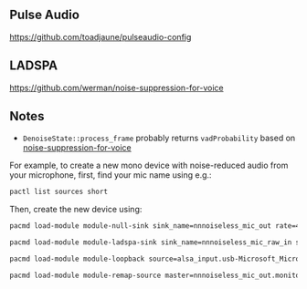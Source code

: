 ## Pulse Audio 
https://github.com/toadjaune/pulseaudio-config

## LADSPA
https://github.com/werman/noise-suppression-for-voice

## Notes
- `DenoiseState::process_frame` probably returns `vadProbability` based on [noise-suppression-for-voice](https://github.com/werman/noise-suppression-for-voice/blob/34003bd9ab1509708eab61ef458feaae23327495/src/common/src/RnNoiseCommonPlugin.cpp#L39)

For example, to create a new mono device with noise-reduced audio from your microphone, first, find your mic name using e.g.:
```sh
pactl list sources short
```

Then, create the new device using:
```sh
pacmd load-module module-null-sink sink_name=nnnoiseless_mic_out rate=48000

pacmd load-module module-ladspa-sink sink_name=nnnoiseless_mic_raw_in sink_master=nnnoiseless_mic_out label=noiseless_suppressor_mono plugin=/home/brendan/development/projects/nonoise/target/debug/libnnnoiseless_ladspa.so control=95

pacmd load-module module-loopback source=alsa_input.usb-Microsoft_Microsoft___LifeCam_HD-3000-02.mono-fallback sink=nnnoiseless_mic_raw_in channels=1

pacmd load-module module-remap-source master=nnnoiseless_mic_out.monitor source_name=nnnoiseless_mic_remap source_properties="device.description='NNNoiseless Microphone'"
```